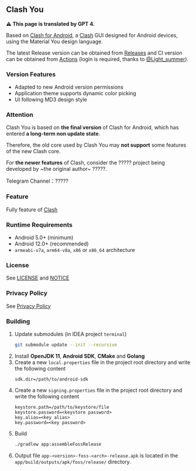 ## Clash You

**⚠ This page is translated by GPT 4.**

Based on [Clash for Android](),
a [Clash]() GUI designed for Android devices, using the Material
You design language.

The latest Release version can be obtained from
[Releases](https://github.com/Yos-X/ClashYou/releases)
and CI version can be obtained from
[Actions](https://github.com/Yos-X/ClashYou/actions) (login is required, thanks to [@Light_summer](https://github.com/lightsummer233)).

### Version Features

- Adapted to new Android version permissions
- Application theme supports dynamic color picking
- UI following MD3 design style

### Attention

Clash You is based on **the final version** of Clash for Android, which has entered **a long-term non update state**.

Therefore, the old core used by Clash You may **not support** some features of the new Clash core.

For **the newer features** of Clash, consider the ????? project being developed by ~the original author~ ?????.

Telegram Channel：?????

### Feature

Fully feature of [Clash]()

### Runtime Requirements

- Android 5.0+ (minimum)
- Android 12.0+ (recommended)
- `armeabi-v7a`, `arm64-v8a`, `x86` or `x86_64` architecture

### License

See [LICENSE](./LICENSE) and [NOTICE](./NOTICE)

### Privacy Policy

See [Privacy Policy](./PRIVACY_POLICY.md)

### Building

1. Update submodules (in IDEA project `terminal`)
   ```sh
   git submodule update --init --recursive
   ```
2. Install **OpenJDK 11**, **Android SDK**, **CMake** and **Golang**
3. Create a new `local.properties` file in the project root directory and write the following content
   ```properties
   sdk.dir=/path/to/android-sdk
   ```
4. Create a new `signing.properties` file in the project root directory and write the following content
   ```properties
   keystore.path=/path/to/keystore/file
   keystore.password=<keystore password>
   key.alias=<key alias>
   key.password=<key password>
   ```
5. Build
   ```sh
   ./gradlew app:assembleFossRelease
   ```
6. Output file `app-<version>-foss-<arch>-release.apk` is located in the `app/build/outputs/apk/foss/release/` directory.
